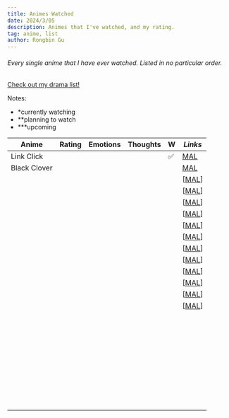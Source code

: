 ```yaml
---
title: Animes Watched
date: 2024/3/05
description: Animes that I've watched, and my rating.
tag: anime, list
author: Rongbin Gu
---
```


###### Every single anime that I have ever watched. Listed in no particular order. 

[<u>Check out my drama list!</u>](drama.md)

Notes:

- *currently watching
- **planning to watch
- ***upcoming

| **Anime**                         | **Rating**| **Emotions**  | **Thoughts**  | **W** 	| *Links*        |
|---------------------------------	|--------	|-----------    |------------	|--------	|------	        |
| Link Click                       	|        	|           	|            	|   ✅      | [<u>MAL</u>](https://myanimelist.net/anime/44074/Shiguang_Dailiren)     	|
| Black Clover                     	|        	|           	|           	|       	| [<u>MAL</u>](https://myanimelist.net/anime/34572/Black_Clover)     	|
|                               	|        	|           	|           	|       	| [<u>MAL</u>]           	|
|                               	|        	|           	|           	|       	| [<u>MAL</u>]           	|
|                               	|        	|           	|           	|       	| [<u>MAL</u>]           	|
|                               	|        	|           	|           	|       	| [<u>MAL</u>]           	|
|                               	|        	|           	|           	|       	| [<u>MAL</u>]            	|
|                               	|        	|           	|           	|       	| [<u>MAL</u>]             	|
|                               	|        	|           	|           	|       	| [<u>MAL</u>]            	|
|                               	|        	|           	|           	|       	| [<u>MAL</u>]            	|
|                               	|        	|           	|           	|       	| [<u>MAL</u>]            	|
|                               	|        	|           	|           	|       	| [<u>MAL</u>]            	|
|                               	|        	|           	|           	|       	| [<u>MAL</u>]            	|
|                               	|        	|           	|           	|       	| [<u>MAL</u>]             	|
|                               	|        	|           	|           	|       	|              	|
|                               	|        	|           	|           	|       	|              	|
|                               	|        	|           	|           	|       	|              	|
|                               	|        	|           	|           	|       	|            	|
|                               	|        	|           	|           	|       	|           	|
|                               	|        	|           	|           	|       	|              	|
|                               	|        	|           	|           	|       	|            	|
|                               	|        	|           	|           	|       	|             	|
|                               	|        	|           	|           	|       	|             	|
|                               	|        	|           	|           	|       	|             	|
|                               	|        	|           	|           	|       	|             	|
|                               	|        	|           	|           	|       	|            	|
|                               	|        	|           	|           	|       	|              	|
|                               	|        	|           	|           	|       	|             	|
|                               	|        	|           	|           	|       	|            	|
|                               	|        	|           	|           	|       	|            	|
|                               	|        	|           	|           	|       	|             	|
|                               	|        	|           	|           	|       	|              	|
|                               	|        	|           	|           	|       	|              	|
|                               	|        	|           	|           	|       	|              	|
|                               	|        	|           	|           	|       	|              	|
|                               	|        	|           	|           	|       	|              	|
|                               	|        	|           	|           	|       	|             	|
|                               	|        	|           	|           	|       	|             	|
|                               	|        	|           	|           	|       	|             	|
|                               	|        	|           	|           	|       	|             	|
|                               	|        	|           	|           	|       	|             	|
|                               	|        	|           	|           	|       	|             	|
|                               	|        	|           	|           	|       	|             	|
|                               	|        	|           	|           	|       	|             	|
|                               	|        	|           	|           	|       	|             	|
|                               	|        	|           	|           	|       	|             	|
|                               	|        	|           	|           	|       	|              	|
|                               	|        	|           	|           	|       	|             	|
|                               	|        	|           	|           	|       	|             	|
|                               	|        	|           	|           	|       	|             	|
|                               	|        	|           	|           	|       	|             	|
